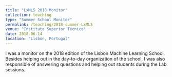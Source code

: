 ```yaml
---
title: "LxMLS 2018 Monitor"
collection: teaching
type: "Summer School Monitor"
permalink: /teaching/2018-summer-LxMLS
venue: "Instituto Superior Técnico"
date: 2018-06-14
location: "Lisbon, Portugal"
---
```


I was a monitor on the 2018 edition of the Lisbon Machine Learning School. Besides helping out in the day-to-day organization of the school, I was also responsible of answering questions and helping out students during the Lab sessions.

<!-- Heading 1
======

Heading 2
======

Heading 3
====== -->